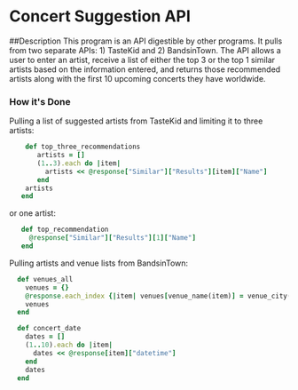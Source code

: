 # Concert Suggestion API

##Description
This program is an API digestible by other programs. It pulls from two separate APIs: 1) TasteKid and 2) BandsinTown. The API allows a user to enter an artist, receive a list of either the top 3 or the top 1 similar artists based on the information entered, and returns those recommended artists along with the first 10 upcoming concerts they have worldwide.

### How it's Done

Pulling a list of suggested artists from TasteKid and limiting it to three artists:

```ruby
    def top_three_recommendations
       artists = []
       (1..3).each do |item|
         artists << @response["Similar"]["Results"][item]["Name"]
       end
    artists
   end
```   

or one artist:   

```ruby
   def top_recommendation
     @response["Similar"]["Results"][1]["Name"]
   end
```

Pulling artists and venue lists from BandsinTown:

```ruby
  def venues_all
    venues = {}
    @response.each_index {|item| venues[venue_name(item)] = venue_city(item)}
    venues
  end

  def concert_date
    dates = []
    (1..10).each do |item|
      dates << @response[item]["datetime"]
    end
    dates
  end
```
